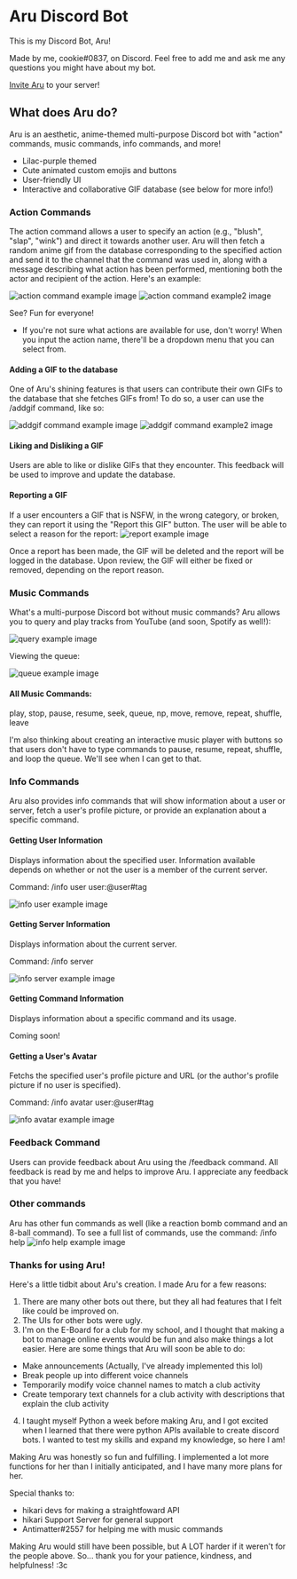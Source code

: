 # Aru Discord Bot
This is my Discord Bot, Aru!

Made by me, cookie#0837, on Discord. Feel free to add me and ask me any questions you might have about my bot.

[Invite Aru](https://discord.com/api/oauth2/authorize?client_id=1009180210823970956&permissions=8&scope=applications.commands%20bot) to your server!

## What does Aru do?
Aru is an aesthetic, anime-themed multi-purpose Discord bot with "action" commands, music commands, info commands, and more!
* Lilac-purple themed
* Cute animated custom emojis and buttons
* User-friendly UI
* Interactive and collaborative GIF database (see below for more info!)

### Action Commands
The action command allows a user to specify an action (e.g., "blush", "slap", "wink") and direct it towards another user. Aru will then fetch a random anime gif from the database corresponding to the specified action and send it to the channel that the command was used in, along with a message describing what action has been performed, mentioning both the actor and recipient of the action. Here's an example:

![action command example image](/images/action_command_example.png)
![action command example2 image](/images/action_command_example_2.png)

See? Fun for everyone!
* If you're not sure what actions are available for use, don't worry! When you input the action name, there'll be a dropdown menu that you can select from.

#### Adding a GIF to the database
One of Aru's shining features is that users can contribute their own GIFs to the database that she fetches GIFs from! To do so, a user can use the /addgif command, like so:

![addgif command example image](/images/addgif_command_example.png)
![addgif command example2 image](/images/addgif_command_example_2.png)

#### Liking and Disliking a GIF
Users are able to like or dislike GIFs that they encounter. This feedback will be used to improve and update the database.

#### Reporting a GIF
If a user encounters a GIF that is NSFW, in the wrong category, or broken, they can report it using the "Report this GIF" button. The user will be able to select a reason for the report:
![report example image](/images/report_example.png)

Once a report has been made, the GIF will be deleted and the report will be logged in the database. Upon review, the GIF will either be fixed or removed, depending on the report reason.

### Music Commands
What's a multi-purpose Discord bot without music commands? Aru allows you to query and play tracks from YouTube (and soon, Spotify as well!):

![query example image](/images/query_example.png)

Viewing the queue:

![queue example image](/images/queue_example.png)

#### All Music Commands: 
play, stop, pause, resume, seek, queue, np, move, remove, repeat, shuffle, leave

I'm also thinking about creating an interactive music player with buttons so that users don't have to type commands to pause, resume, repeat, shuffle, and loop the queue. We'll see when I can get to that.

### Info Commands
Aru also provides info commands that will show information about a user or server, fetch a user's profile picture, or provide an explanation about a specific command.

#### Getting User Information
Displays information about the specified user. Information available depends on whether or not the user is a member of the current server.

Command: /info user user:@user#tag

![info user example image](/images/info_user_example.png)

#### Getting Server Information
Displays information about the current server.

Command: /info server

![info server example image](/images/info_server_example.png)

#### Getting Command Information
Displays information about a specific command and its usage.

Coming soon!

#### Getting a User's Avatar
Fetchs the specified user's profile picture and URL (or the author's profile picture if no user is specified).

Command: /info avatar user:@user#tag

![info avatar example image](/images/info_avatar_example.png)

### Feedback Command
Users can provide feedback about Aru using the /feedback command. All feedback is read by me and helps to improve Aru. I appreciate any feedback that you have!

### Other commands
Aru has other fun commands as well (like a reaction bomb command and an 8-ball command). 
To see a full list of commands, use the command:
/info help
![info help example image](/images/info_help_example.png)

### Thanks for using Aru!
Here's a little tidbit about Aru's creation.
I made Aru for a few reasons:
1. There are many other bots out there, but they all had features that I felt like could be improved on.
2. The UIs for other bots were ugly.
3. I'm on the E-Board for a club for my school, and I thought that making a bot to manage online events would be fun and also make things a lot easier. Here are some things that Aru will soon be able to do:
* Make announcements (Actually, I've already implemented this lol)
* Break people up into different voice channels
* Temporarily modify voice channel names to match a club activity
* Create temporary text channels for a club activity with descriptions that explain the club activity
4. I taught myself Python a week before making Aru, and I got excited when I learned that there were python APIs available to create discord bots. I wanted to test my skills and expand my knowledge, so here I am!

Making Aru was honestly so fun and fulfilling. I implemented a lot more functions for her than I initially anticipated, and I have many more plans for her. 

Special thanks to:
* hikari devs for making a straightfoward API
* hikari Support Server for general support
* Antimatter#2557 for helping me with music commands

Making Aru would still have been possible, but A LOT harder if it weren't for the people above. So... thank you for your patience, kindness, and helpfulness! :3c







